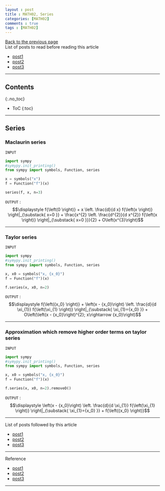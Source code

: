 ```yaml
---
layout : post
title : MATH02, Series
categories: [MATH02]
comments : true
tags : [MATH02]
---
```

[Back to the previous page](https://userdyk-github.github.io/Study.html) <br>
List of posts to read before reading this article
- <a href='https://userdyk-github.github.io/'>post1</a>
- <a href='https://userdyk-github.github.io/'>post2</a>
- <a href='https://userdyk-github.github.io/'>post3</a>

---

## Contents
{:.no_toc}

* ToC
{:toc}

<hr class="division1">

## Series

### Maclaurin series

`INPUT`
```python
import sympy
#symypy.init_printing()
from sympy import symbols, Function, series

x = symbols("x")
f = Function("f")(x)

series(f, x, n=3)
```
`OUTPUT` : <span class='jb-small'>$$\displaystyle f{\left(0 \right)} + x \left. \frac{d}{d x} f{\left(x \right)} \right|_{\substack{ x=0 }} + \frac{x^{2} \left. \frac{d^{2}}{d x^{2}} f{\left(x \right)} \right|_{\substack{ x=0 }}}{2} + O\left(x^{3}\right)$$</span>

---

### Taylor series

`INPUT`
```python
import sympy
#symypy.init_printing()
from sympy import symbols, Function, series

x, x0 = symbols("x, {x_0}")
f = Function("f")(x)

f.series(x, x0, n=2)
```
`OUTPUT` : <span class='jb-small'>$$\displaystyle f{\left({x_0} \right)} + \left(x - {x_0}\right) \left. \frac{d}{d \xi_{1}} f{\left(\xi_{1} \right)} \right|_{\substack{ \xi_{1}={x_0} }} + O\left(\left(x - {x_0}\right)^{2}; x\rightarrow {x_0}\right)$$</span>

---

### Approximation which remove higher order terms on taylor series

`INPUT`
```python
import sympy
#symypy.init_printing()
from sympy import symbols, Function, series

x, x0 = symbols("x, {x_0}")
f = Function("f")(x)

f.series(x, x0, n=2).removeO()
```
`OUTPUT` : <span class='jb-small'>$$\displaystyle \left(x - {x_0}\right) \left. \frac{d}{d \xi_{1}} f{\left(\xi_{1} \right)} \right|_{\substack{ \xi_{1}={x_0} }} + f{\left({x_0} \right)}$$</span>

<hr class="division1">

List of posts followed by this article
- [post1](https://userdyk-github.github.io/)
- <a href='https://userdyk-github.github.io/'>post2</a>
- <a href='https://userdyk-github.github.io/'>post3</a>

---

Reference
- [post1](https://userdyk-github.github.io/)
- <a href='https://userdyk-github.github.io/'>post2</a>
- <a href='https://userdyk-github.github.io/'>post3</a>

---
